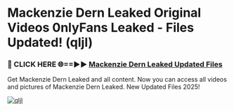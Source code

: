 # Mackenzie Dern Leaked Original Videos 0nlyFans Leaked - Files Updated! (qljl)

<h3>🔴 CLICK HERE 🌐==►► <a href="https://tinyurl.com/3hn5wdd3" rel="nofollow">Mackenzie Dern Leaked Updated Files</a></h3>

Get Mackenzie Dern Leaked and all content. Now you can access all videos and pictures of Mackenzie Dern Leaked. New Updated Files 2025!

[![qljl](https://i.imgur.com/4HnBqBT.gif)](https://tinyurl.com/3hn5wdd3)
